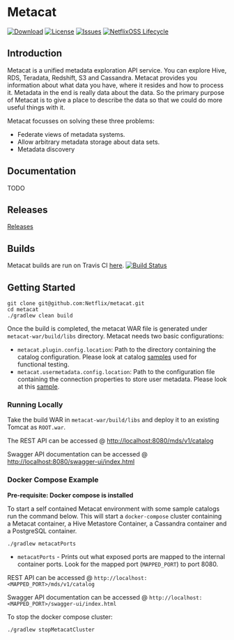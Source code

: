 # Metacat

[![Download](https://api.bintray.com/packages/netflixoss/maven/metacat/images/download.svg)](https://bintray.com/netflixoss/maven/metacat/_latestVersion)
[![License](https://img.shields.io/github/license/Netflix/metacat.svg)](http://www.apache.org/licenses/LICENSE-2.0)
[![Issues](https://img.shields.io/github/issues/Netflix/metacat.svg)](https://github.com/Netflix/metacat/issues)
[![NetflixOSS Lifecycle](https://img.shields.io/osslifecycle/Netflix/metacat.svg)]()

## Introduction

Metacat is a unified metadata exploration API service. You can explore Hive, RDS, Teradata, Redshift, S3 and Cassandra.
Metacat provides you information about what data you have, where it resides and how to process it. Metadata in the end 
is really data about the data. So the primary purpose of Metacat is to give a place to describe the data so that we 
could do more useful things with it. 

Metacat focusses on solving these three problems:

* Federate views of metadata systems.
* Allow arbitrary metadata storage about data sets.
* Metadata discovery

## Documentation

TODO

## Releases

[Releases](https://github.com/Netflix/metacat/releases/)

## Builds

Metacat builds are run on Travis CI [here](https://travis-ci.com/Netflix/metacat).
[![Build Status](https://travis-ci.com/Netflix/metacat.svg?branch=master)](https://travis-ci.com/Netflix/metacat)

## Getting Started

```
git clone git@github.com:Netflix/metacat.git
cd metacat
./gradlew clean build
```

Once the build is completed, the metacat WAR file is generated under `metacat-war/build/libs` directory. Metacat needs 
two basic configurations:

* `metacat.plugin.config.location`: Path to the directory containing the catalog configuration. Please look at 
catalog [samples](https://github.com/Netflix/metacat/tree/master/metacat-functional-tests/metacat-test-cluster/etc-metacat/catalog) used for functional testing.
* `metacat.usermetadata.config.location`: Path to the configuration file containing the connection properties to store 
user metadata. Please look at this [sample](https://github.com/Netflix/metacat/blob/master/metacat-functional-tests/metacat-test-cluster/etc-metacat/usermetadata.properties).

### Running Locally

Take the build WAR in `metacat-war/build/libs` and deploy it to an existing Tomcat as `ROOT.war`.

The REST API can be accessed @ [http://localhost:8080/mds/v1/catalog](http://localhost:8080/mds/v1/catalog)

Swagger API documentation can be accessed @ [http://localhost:8080/swagger-ui/index.html](http://localhost:8080/swagger-ui/index.html)

### Docker Compose Example

**Pre-requisite: Docker compose is installed**

To start a self contained Metacat environment with some sample catalogs run the command below. 
This will start a `docker-compose` cluster containing a Metacat container, a Hive Metastore Container, a Cassandra 
container and a PostgreSQL container.

```
./gradlew metacatPorts
```

* `metacatPorts` - Prints out what exposed ports are mapped to the internal container ports.
Look for the mapped port (`MAPPED_PORT`) to port 8080.

REST API can be accessed @ `http://localhost:<MAPPED_PORT>/mds/v1/catalog`

Swagger API documentation can be accessed @ `http://localhost:<MAPPED_PORT>/swagger-ui/index.html`

To stop the docker compose cluster:

```
./gradlew stopMetacatCluster
```

